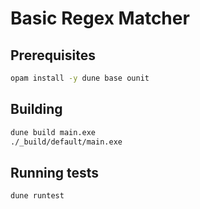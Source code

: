 # Basic Regex Matcher

## Prerequisites

```sh
opam install -y dune base ounit
```

## Building

```sh
dune build main.exe
./_build/default/main.exe
```

## Running tests

```sh
dune runtest
```